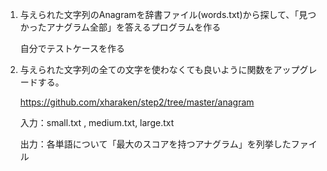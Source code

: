 
1. 与えられた文字列のAnagramを辞書ファイル(words.txt)から探して、「見つかったアナグラム全部」を答えるプログラムを作る

    自分でテストケースを作る


2. 与えられた文字列の全ての文字を使わなくても良いように関数をアップグレードする。
    
    https://github.com/xharaken/step2/tree/master/anagram

    入力：small.txt , medium.txt, large.txt

    出力：各単語について「最大のスコアを持つアナグラム」を列挙したファイル
